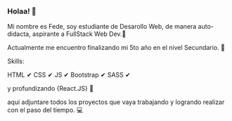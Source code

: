 ### Holaa! 👋

Mi nombre es Fede, soy estudiante de Desarollo Web, de manera auto-didacta, aspirante a FullStack Web Dev.🤖

Actualmente me encuentro finalizando mi 5to año en el nivel Secundario. 🧠

Skills: 

  HTML ✔
  CSS ✔
  JS ✔ 
  Bootstrap ✔
  SASS ✔ 
  
  y profundizando {React.JS} 🧤
  
  
  aqui adjuntare todos los proyectos que vaya trabajando y logrando realizar con el paso del tiempo. 💻



<!--
**feddeee/feddeee** is a ✨ _special_ ✨ repository because its `README.md` (this file) appears on your GitHub profile.

Here are some ideas to get you started:

- 🔭 I’m currently working on ...
- C
- 👯 I’m looking to collaborate on ...
- 🤔 I’m looking for help with ...
- 💬 Ask me about ...
- 📫 How to reach me: ...
- 😄 Pronouns: ...
- ⚡ Fun fact: ...
-->
